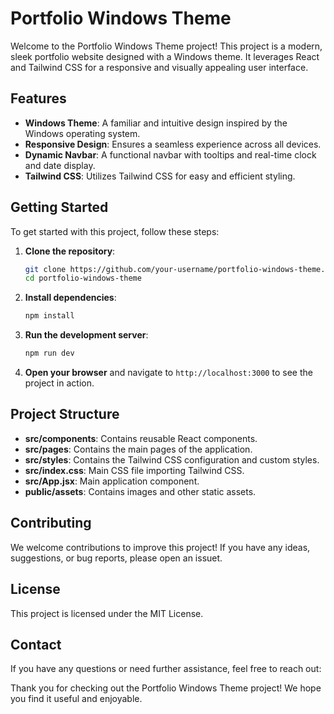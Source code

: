 # Portfolio Windows Theme

Welcome to the Portfolio Windows Theme project! This project is a modern, sleek portfolio website designed with a Windows theme. It leverages React and Tailwind CSS for a responsive and visually appealing user interface.

## Features

- **Windows Theme**: A familiar and intuitive design inspired by the Windows operating system.
- **Responsive Design**: Ensures a seamless experience across all devices.
- **Dynamic Navbar**: A functional navbar with tooltips and real-time clock and date display.
- **Tailwind CSS**: Utilizes Tailwind CSS for easy and efficient styling.

## Getting Started

To get started with this project, follow these steps:

1. **Clone the repository**:
    ```sh
    git clone https://github.com/your-username/portfolio-windows-theme.git
    cd portfolio-windows-theme
    ```

2. **Install dependencies**:
    ```sh
    npm install
    ```

3. **Run the development server**:
    ```sh
    npm run dev
    ```

4. **Open your browser** and navigate to `http://localhost:3000` to see the project in action.

## Project Structure

- **src/components**: Contains reusable React components.
- **src/pages**: Contains the main pages of the application.
- **src/styles**: Contains the Tailwind CSS configuration and custom styles.
- **src/index.css**: Main CSS file importing Tailwind CSS.
- **src/App.jsx**: Main application component.
- **public/assets**: Contains images and other static assets.

## Contributing

We welcome contributions to improve this project! If you have any ideas, suggestions, or bug reports, please open an issuet.

## License

This project is licensed under the MIT License.

## Contact

If you have any questions or need further assistance, feel free to reach out:


Thank you for checking out the Portfolio Windows Theme project! We hope you find it useful and enjoyable.
